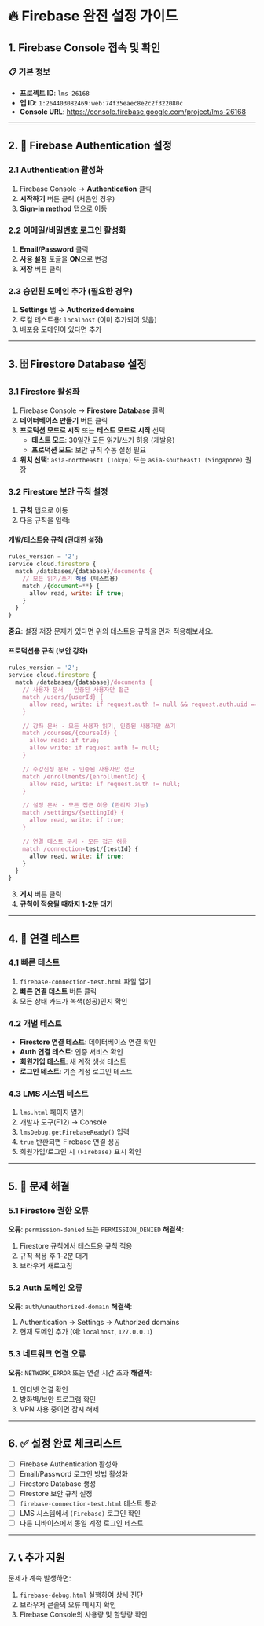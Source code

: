 # 🔥 Firebase 완전 설정 가이드

## 1. Firebase Console 접속 및 확인

### 📋 기본 정보
- **프로젝트 ID**: `lms-26168`
- **앱 ID**: `1:264403082469:web:74f35eaec8e2c2f322080c`
- **Console URL**: https://console.firebase.google.com/project/lms-26168

---

## 2. 🔐 Firebase Authentication 설정

### 2.1 Authentication 활성화
1. Firebase Console → **Authentication** 클릭
2. **시작하기** 버튼 클릭 (처음인 경우)
3. **Sign-in method** 탭으로 이동

### 2.2 이메일/비밀번호 로그인 활성화
1. **Email/Password** 클릭
2. **사용 설정** 토글을 **ON**으로 변경
3. **저장** 버튼 클릭

### 2.3 승인된 도메인 추가 (필요한 경우)
1. **Settings** 탭 → **Authorized domains**
2. 로컬 테스트용: `localhost` (이미 추가되어 있음)
3. 배포용 도메인이 있다면 추가

---

## 3. 🗄️ Firestore Database 설정

### 3.1 Firestore 활성화
1. Firebase Console → **Firestore Database** 클릭
2. **데이터베이스 만들기** 버튼 클릭
3. **프로덕션 모드로 시작** 또는 **테스트 모드로 시작** 선택
   - **테스트 모드**: 30일간 모든 읽기/쓰기 허용 (개발용)
   - **프로덕션 모드**: 보안 규칙 수동 설정 필요
4. **위치 선택**: `asia-northeast1 (Tokyo)` 또는 `asia-southeast1 (Singapore)` 권장

### 3.2 Firestore 보안 규칙 설정
1. **규칙** 탭으로 이동
2. 다음 규칙을 입력:

#### 개발/테스트용 규칙 (관대한 설정)
```javascript
rules_version = '2';
service cloud.firestore {
  match /databases/{database}/documents {
    // 모든 읽기/쓰기 허용 (테스트용)
    match /{document=**} {
      allow read, write: if true;
    }
  }
}
```

**중요**: 설정 저장 문제가 있다면 위의 테스트용 규칙을 먼저 적용해보세요.

#### 프로덕션용 규칙 (보안 강화)
```javascript
rules_version = '2';
service cloud.firestore {
  match /databases/{database}/documents {
    // 사용자 문서 - 인증된 사용자만 접근
    match /users/{userId} {
      allow read, write: if request.auth != null && request.auth.uid == userId;
    }

    // 강좌 문서 - 모든 사용자 읽기, 인증된 사용자만 쓰기
    match /courses/{courseId} {
      allow read: if true;
      allow write: if request.auth != null;
    }

    // 수강신청 문서 - 인증된 사용자만 접근
    match /enrollments/{enrollmentId} {
      allow read, write: if request.auth != null;
    }

    // 설정 문서 - 모든 접근 허용 (관리자 기능)
    match /settings/{settingId} {
      allow read, write: if true;
    }

    // 연결 테스트 문서 - 모든 접근 허용
    match /connection-test/{testId} {
      allow read, write: if true;
    }
  }
}
```

3. **게시** 버튼 클릭
4. **규칙이 적용될 때까지 1-2분 대기**

---

## 4. 🧪 연결 테스트

### 4.1 빠른 테스트
1. `firebase-connection-test.html` 파일 열기
2. **빠른 연결 테스트** 버튼 클릭
3. 모든 상태 카드가 녹색(성공)인지 확인

### 4.2 개별 테스트
- **Firestore 연결 테스트**: 데이터베이스 연결 확인
- **Auth 연결 테스트**: 인증 서비스 확인
- **회원가입 테스트**: 새 계정 생성 테스트
- **로그인 테스트**: 기존 계정 로그인 테스트

### 4.3 LMS 시스템 테스트
1. `lms.html` 페이지 열기
2. 개발자 도구(F12) → Console
3. `lmsDebug.getFirebaseReady()` 입력
4. `true` 반환되면 Firebase 연결 성공
5. 회원가입/로그인 시 `(Firebase)` 표시 확인

---

## 5. 🚨 문제 해결

### 5.1 Firestore 권한 오류
**오류**: `permission-denied` 또는 `PERMISSION_DENIED`
**해결책**:
1. Firestore 규칙에서 테스트용 규칙 적용
2. 규칙 적용 후 1-2분 대기
3. 브라우저 새로고침

### 5.2 Auth 도메인 오류
**오류**: `auth/unauthorized-domain`
**해결책**:
1. Authentication → Settings → Authorized domains
2. 현재 도메인 추가 (예: `localhost`, `127.0.0.1`)

### 5.3 네트워크 연결 오류
**오류**: `NETWORK_ERROR` 또는 연결 시간 초과
**해결책**:
1. 인터넷 연결 확인
2. 방화벽/보안 프로그램 확인
3. VPN 사용 중이면 잠시 해제

---

## 6. ✅ 설정 완료 체크리스트

- [ ] Firebase Authentication 활성화
- [ ] Email/Password 로그인 방법 활성화
- [ ] Firestore Database 생성
- [ ] Firestore 보안 규칙 설정
- [ ] `firebase-connection-test.html` 테스트 통과
- [ ] LMS 시스템에서 `(Firebase)` 로그인 확인
- [ ] 다른 디바이스에서 동일 계정 로그인 테스트

---

## 7. 📞 추가 지원

문제가 계속 발생하면:
1. `firebase-debug.html` 실행하여 상세 진단
2. 브라우저 콘솔의 오류 메시지 확인
3. Firebase Console의 사용량 및 할당량 확인